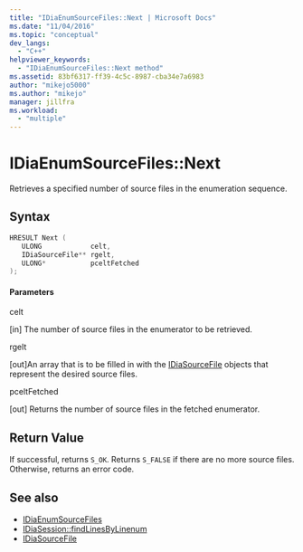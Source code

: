 ```yaml
---
title: "IDiaEnumSourceFiles::Next | Microsoft Docs"
ms.date: "11/04/2016"
ms.topic: "conceptual"
dev_langs:
  - "C++"
helpviewer_keywords:
  - "IDiaEnumSourceFiles::Next method"
ms.assetid: 83bf6317-ff39-4c5c-8987-cba34e7a6983
author: "mikejo5000"
ms.author: "mikejo"
manager: jillfra
ms.workload:
  - "multiple"
---
```

# IDiaEnumSourceFiles::Next
Retrieves a specified number of source files in the enumeration sequence.

## Syntax

```C++
HRESULT Next ( 
   ULONG            celt,
   IDiaSourceFile** rgelt,
   ULONG*           pceltFetched
);
```

#### Parameters
 celt

[in] The number of source files in the enumerator to be retrieved.

 rgelt

[out]An array that is to be filled in with the [IDiaSourceFile](../../debugger/debug-interface-access/idiasourcefile.md) objects that represent the desired source files.

 pceltFetched

[out] Returns the number of source files in the fetched enumerator.

## Return Value
 If successful, returns `S_OK`. Returns `S_FALSE` if there are no more source files. Otherwise, returns an error code.

## See also
- [IDiaEnumSourceFiles](../../debugger/debug-interface-access/idiaenumsourcefiles.md)
- [IDiaSession::findLinesByLinenum](../../debugger/debug-interface-access/idiasession-findlinesbylinenum.md)
- [IDiaSourceFile](../../debugger/debug-interface-access/idiasourcefile.md)